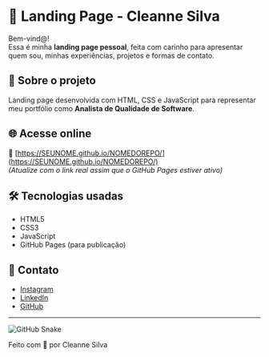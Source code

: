 # 🌟 Landing Page - Cleanne Silva

Bem-vind@!  
Essa é minha **landing page pessoal**, feita com carinho para apresentar quem sou, minhas experiências, projetos e formas de contato.

## 🚀 Sobre o projeto

Landing page desenvolvida com HTML, CSS e JavaScript para representar meu portfólio como **Analista de Qualidade de Software**.

## 🌐 Acesse online

📍 [https://SEUNOME.github.io/NOMEDOREPO/](https://SEUNOME.github.io/NOMEDOREPO/)  
_(Atualize com o link real assim que o GitHub Pages estiver ativo)_

## 🛠️ Tecnologias usadas

- HTML5  
- CSS3  
- JavaScript  
- GitHub Pages (para publicação)

## 📱 Contato

- [Instagram](https://www.instagram.com/silvacleanne/)
- [LinkedIn](https://www.linkedin.com/in/cleanne-silva-74a3121b3/)
- [GitHub](https://github.com/silvacleanne)

---
![GitHub Snake](https://github.com/silvacleanne/silvacleanne/blob/output/github-contribution-grid-snake.svg)

Feito com 💙 por Cleanne Silva
